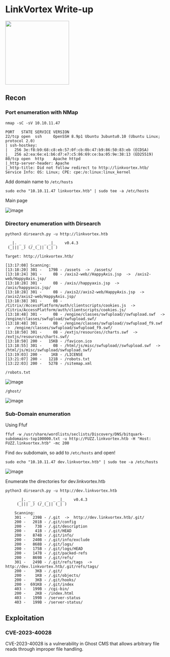 # LinkVortex Write-up

<img src="https://labs.hackthebox.com/storage/avatars/97f12db8fafed028448e29e30be7efac.png" width="200" height="200">

## Recon 

### Port enumeration with NMap

`nmap -sC -sV 10.10.11.47`

    PORT   STATE SERVICE VERSION
    22/tcp open  ssh     OpenSSH 8.9p1 Ubuntu 3ubuntu0.10 (Ubuntu Linux; protocol 2.0)
    | ssh-hostkey: 
    |   256 3e:f8:b9:68:c8:eb:57:0f:cb:0b:47:b9:86:50:83:eb (ECDSA)
    |_  256 a2:ea:6e:e1:b6:d7:e7:c5:86:69:ce:ba:05:9e:38:13 (ED25519)
    80/tcp open  http    Apache httpd
    |_http-server-header: Apache
    |_http-title: Did not follow redirect to http://linkvortex.htb/
    Service Info: OS: Linux; CPE: cpe:/o:linux:linux_kernel

Add domain name to `/etc/hosts`

    sudo echo "10.10.11.47 linkvortex.htb" | sudo tee -a /etc/hosts

Main page 

![image](https://github.com/user-attachments/assets/8d7b2112-786e-415a-9e20-4b45ad71107a)

### Directory enumeration with Dirsearch

`python3 dirsearch.py -u http://linkvortex.htb`

      _|. _ _  _  _  _ _|_    v0.4.3                                                        
     (_||| _) (/_(_|| (_| )                                                                 
                                                                                            
    Target: http://linkvortex.htb/
    
    [13:17:08] Scanning:                                                                    
    [13:18:20] 301 -   179B - /assets  ->  /assets/                             
    [13:18:24] 301 -     0B - /axis2-web//HappyAxis.jsp  ->  /axis2-web/HappyAxis.jsp/
    [13:18:28] 301 -     0B - /axis//happyaxis.jsp  ->  /axis/happyaxis.jsp/    
    [13:18:28] 301 -     0B - /axis2//axis2-web/HappyAxis.jsp  ->  /axis2/axis2-web/HappyAxis.jsp/
    [13:18:38] 301 -     0B - /Citrix//AccessPlatform/auth/clientscripts/cookies.js  ->  /Citrix/AccessPlatform/auth/clientscripts/cookies.js/
    [13:18:48] 301 -     0B - /engine/classes/swfupload//swfupload.swf  ->  /engine/classes/swfupload/swfupload.swf/
    [13:18:48] 301 -     0B - /engine/classes/swfupload//swfupload_f9.swf  ->  /engine/classes/swfupload/swfupload_f9.swf/
    [13:18:50] 301 -     0B - /extjs/resources//charts.swf  ->  /extjs/resources/charts.swf/
    [13:18:50] 200 -   15KB - /favicon.ico                                      
    [13:18:55] 301 -     0B - /html/js/misc/swfupload//swfupload.swf  ->  /html/js/misc/swfupload/swfupload.swf/
    [13:19:03] 200 -    1KB - /LICENSE                                          
    [13:21:07] 200 -   121B - /robots.txt                                        
    [13:22:03] 200 -   527B - /sitemap.xml                                       

`/robots.txt`

![image](https://github.com/user-attachments/assets/0020976b-e733-4743-8ede-5e170b74f309)

`/ghost/`

![image](https://github.com/user-attachments/assets/0bd133c8-5ae1-4c5d-ba86-4da790dab444)


### Sub-Domain enumeration 

Using Ffuf 

    ffuf -w /usr/share/wordlists/seclists/Discovery/DNS/bitquark-subdomains-top100000.txt -u http://FUZZ.linkvortex.htb -H "Host: FUZZ.linkvortex.htb" -mc 200

Find `dev` subdomain, so add to `/etc/hosts` and open!

    sudo echo "10.10.11.47 dev.linkvortex.htb" | sudo tee -a /etc/hosts

![image](https://github.com/user-attachments/assets/14c6ca4d-0ac6-4bcd-8a89-efe73e401c4b)

Enumerate the directories for dev.linkvortex.htb

`python3 dirsearch.py -u http://dev.linkvortex.htb`

          _|. _ _  _  _  _ _|_    v0.4.3
         (_||| _) (/_(_|| (_| )
        
        Scanning: 
        301 -   239B - /.git  ->  http://dev.linkvortex.htb/.git/        
        200 -   201B - /.git/config                                      
        200 -    73B - /.git/description
        200 -    41B - /.git/HEAD                                        
        200 -   874B - /.git/info/                                       
        200 -   240B - /.git/info/exclude
        200 -   868B - /.git/logs/                                       
        200 -   175B - /.git/logs/HEAD
        200 -   147B - /.git/packed-refs                                 
        200 -   869B - /.git/refs/
        301 -   249B - /.git/refs/tags  ->  http://dev.linkvortex.htb/.git/refs/tags/
        200 -    3KB - /.git/                                            
        200 -    1KB - /.git/objects/                                    
        200 -    3KB - /.git/hooks/                                      
        200 -  691KB - /.git/index                                       
        403 -   199B - /cgi-bin/                                         
        200 -    2KB - /index.html                                       
        403 -   199B - /server-status                                    
        403 -   199B - /server-status/

                                            
## Exploitation 

### CVE-2023-40028

CVE-2023-40028 is a vulnerability in Ghost CMS that allows arbitrary file reads through improper file handling. 
